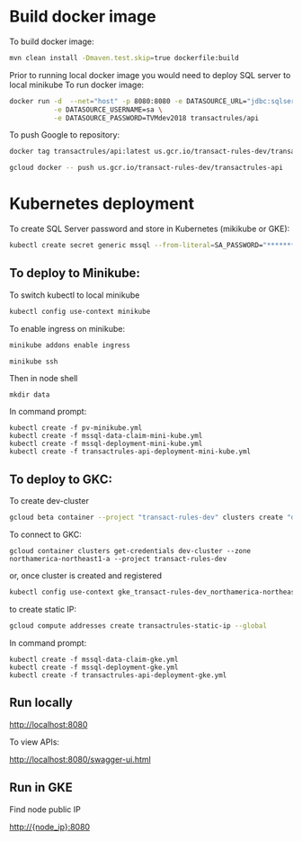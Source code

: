 # Build docker image

To build docker image:

```bash
mvn clean install -Dmaven.test.skip=true dockerfile:build
```

Prior to running local docker image you would need to deploy SQL server to local minikube
To run docker image:
```bash
docker run -d  --net="host" -p 8080:8080 -e DATASOURCE_URL="jdbc:sqlserver://192.168.99.101:30001;databaseName=accounts" \
           -e DATASOURCE_USERNAME=sa \
           -e DATASOURCE_PASSWORD=TVMdev2018 transactrules/api 
```

To push Google to repository:

```bash
docker tag transactrules/api:latest us.gcr.io/transact-rules-dev/transactrules-api:latest

gcloud docker -- push us.gcr.io/transact-rules-dev/transactrules-api
```

# Kubernetes deployment



To create SQL Server password and store in Kubernetes (mikikube or GKE):
```bash
kubectl create secret generic mssql --from-literal=SA_PASSWORD="***********"
```

## To deploy to Minikube:

To switch kubectl to local minikube

```bash
kubectl config use-context minikube
```

To enable ingress on minikube:

```bash
minikube addons enable ingress
```

```bash
minikube ssh
```

Then in node shell

```
mkdir data
```

In command prompt:
```
kubectl create -f pv-minikube.yml
kubectl create -f mssql-data-claim-mini-kube.yml
kubectl create -f mssql-deployment-mini-kube.yml
kubectl create -f transactrules-api-deployment-mini-kube.yml
```

## To deploy to GKC:

To create dev-cluster

```bash
gcloud beta container --project "transact-rules-dev" clusters create "dev-cluster" --zone "northamerica-northeast1-a" --username "admin" --cluster-version "1.9.2-gke.1" --machine-type "n1-standard-1" --image-type "COS" --disk-size "40" --scopes "https://www.googleapis.com/auth/compute","https://www.googleapis.com/auth/devstorage.read_only","https://www.googleapis.com/auth/logging.write","https://www.googleapis.com/auth/monitoring","https://www.googleapis.com/auth/servicecontrol","https://www.googleapis.com/auth/service.management.readonly","https://www.googleapis.com/auth/trace.append" --num-nodes "3" --network "default" --enable-cloud-logging --enable-cloud-monitoring --subnetwork "default"
```

To connect to GKC:

```
gcloud container clusters get-credentials dev-cluster --zone northamerica-northeast1-a --project transact-rules-dev
```

or, once cluster is created and registered

```bash
kubectl config use-context gke_transact-rules-dev_northamerica-northeast1-a_dev-cluster
``` 

to create static IP:
```bash
gcloud compute addresses create transactrules-static-ip --global
```

In command prompt:
```
kubectl create -f mssql-data-claim-gke.yml
kubectl create -f mssql-deployment-gke.yml
kubectl create -f transactrules-api-deployment-gke.yml
```

## Run locally

[http://localhost:8080](http://localhost:8080)

To view APIs:

[http://localhost:8080/swagger-ui.html](http://localhost:8080/swagger-ui.html)
  
## Run in GKE

Find node public IP

[http://{node_ip}:8080](http://{node_ip}:8080)
